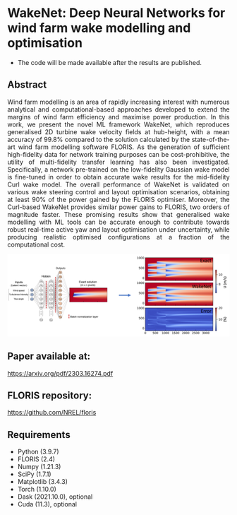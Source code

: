 # WakeNet: Deep Neural Networks for wind farm wake modelling and optimisation

* The code will be made available after the results are published.

## Abstract

<p align="justify">
Wind farm modelling is an area of rapidly increasing interest with numerous analytical and computational-based approaches developed to extend the margins of wind farm efficiency and maximise power production. In this work, we present the novel ML framework WakeNet, which reproduces generalised 2D turbine wake velocity fields at hub-height, with a mean accuracy of 99.8% compared to the solution calculated by the state-of-the-art wind farm modelling software FLORIS. As the generation of sufficient high-fidelity data for network training purposes can be cost-prohibitive, the utility of multi-fidelity transfer learning has also been investigated. Specifically, a network pre-trained on the low-fidelity Gaussian wake model is fine-tuned in order to obtain accurate wake results for the mid-fidelity Curl wake model. The overall performance of WakeNet is validated on various wake steering control and layout optimisation scenarios, obtaining at least 90% of the power gained by the FLORIS optimiser. Moreover, the Curl-based WakeNet provides similar power gains to FLORIS, two orders of magnitude faster. These promising results show that generalised wake modelling with ML tools can be accurate enough to contribute towards robust real-time active yaw and layout optimisation under uncertainty, while producing realistic optimised configurations at a fraction of the computational cost.
</p>

<p align="center">
  <img src="https://github.com/soanagno/wakeNet/blob/master/wakenet_fig.png">
</p>

## Paper available at:

https://arxiv.org/pdf/2303.16274.pdf

## FLORIS repository:

https://github.com/NREL/floris

## Requirements

* Python (3.9.7)
* FLORIS (2.4)
* Numpy (1.21.3)
* SciPy (1.7.1)
* Matplotlib (3.4.3)
* Torch (1.10.0)
* Dask (2021.10.0), optional
* Cuda (11.3), optional
